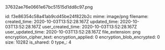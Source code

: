 37632ae76e0661e67bc51515d1dd8c97.png

id: f3e86354c58a41ab9cd45be24f822b2c
mime: image/png
filename: 
created_time: 2020-10-03T13:52:28.167Z
updated_time: 2020-10-03T13:52:28.167Z
user_created_time: 2020-10-03T13:52:28.167Z
user_updated_time: 2020-10-03T13:52:28.167Z
file_extension: png
encryption_cipher_text: 
encryption_applied: 0
encryption_blob_encrypted: 0
size: 10282
is_shared: 0
type_: 4